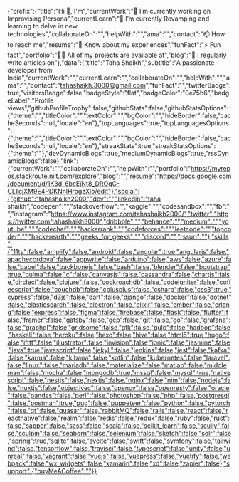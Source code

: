 {"prefix":{"title":"Hi 👋, I'm","currentWork":"🔭 I’m currently working on  Improvising Persona","currentLearn":"🌱 I’m currently  Revamping and learning to delve in new technologies","collaborateOn":"","helpWith":"","ama":"","contact":"📫 How to reach me","resume":"📄 Know about my experiences","funFact":"⚡ Fun fact","portfolio":"👨‍💻 All of my projects are available at","blog":"📝 I regularly write articles on"},"data":{"title":"Taha Shaikh","subtitle":"A passionate developer from India","currentWork":"","currentLearn":"","collaborateOn":"","helpWith":"","ama":"","contact":"tahashaikh.3000@gmail.com","funFact":"","twitterBadge":true,"visitorsBadge":false,"badgeStyle":"flat","badgeColor":"0e75b6","badgeLabel":"Profile views","githubProfileTrophy":false,"githubStats":false,"githubStatsOptions":{"theme":"","titleColor":"","textColor":"","bgColor":"","hideBorder":false,"cacheSeconds":null,"locale":"en"},"topLanguages":true,"topLanguagesOptions":{"theme":"","titleColor":"","textColor":"","bgColor":"","hideBorder":false,"cacheSeconds":null,"locale":"en"},"streakStats":true,"streakStatsOptions":{"theme":""},"devDynamicBlogs":true,"mediumDynamicBlogs":true,"rssDynamicBlogs":false},"link":{"currentWork":"","collaborateOn":"","helpWith":"","portfolio":"https://myrepos.stackroute.niit.com/explore","blog":"","resume":"https://docs.google.com/document/d/1K3d-6bcEjNt8_DROqC-CLTcjXM9E4PDKNnlHrogzXlo/edit"},"social":{"github":"tahashaikh2000","dev":"","linkedin":"taha shaikh","codepen":"","stackoverflow":"","kaggle":"","codesandbox":"","fb":"","instagram":"https://www.instagram.com/tahashaikh2000/","twitter":"https://twitter.com/tahashaikh3000","dribbble":"","behance":"","medium":"","youtube":"","codechef":"","hackerrank":"","codeforces":"","leetcode":"","topcoder":"","hackerearth":"","geeks_for_geeks":"","discord":"","rssurl":""},"skills":{"11ty":false,"amplify":false,"android":false,"angular":true,"angularjs":false,"apachecordova":false,"appwrite":false,"arduino":false,"aws":false,"azure":false,"babel":false,"backbonejs":false,"bash":false,"blender":false,"bootstrap":true,"bulma":false,"c":false,"canvasjs":false,"cassandra":false,"chartjs":false,"circleci":false,"clojure":false,"cockroachdb":false,"codeigniter":false,"coffeescript":false,"couchdb":false,"cplusplus":false,"csharp":false,"css3":true,"cypress":false,"d3js":false,"dart":false,"django":false,"docker":false,"dotnet":false,"elasticsearch":false,"electron":false,"elixir":false,"ember":false,"erlang":false,"express":false,"figma":false,"firebase":false,"flask":false,"flutter":false,"framer":false,"gatsby":false,"gcp":false,"git":false,"go":false,"grafana":false,"graphql":false,"gridsome":false,"gtk":false,"gulp":false,"hadoop":false,"haskell":false,"heroku":false,"hexo":false,"hive":false,"html5":true,"hugo":false,"ifttt":false,"illustrator":false,"invision":false,"ionic":false,"jasmine":false,"java":true,"javascript":false,"jekyll":false,"jenkins":false,"jest":false,"kafka":false,"karma":false,"kibana":false,"kotlin":false,"kubernetes":false,"laravel":false,"linux":false,"mariadb":false,"materialize":false,"matlab":false,"middleman":false,"mocha":false,"mongodb":true,"mssql":false,"mysql":true,"nativescript":false,"nestjs":false,"nextjs":false,"nginx":false,"nim":false,"nodejs":false,"nuxtjs":false,"objectivec":false,"opencv":false,"openresty":false,"oracle":false,"pandas":false,"perl":false,"photoshop":false,"php":false,"postgresql":false,"postman":true,"pug":false,"puppeteer":false,"python":false,"pytorch":false,"qt":false,"quasar":false,"rabbitMQ":false,"rails":false,"react":false,"reactnative":false,"realm":false,"redis":false,"redux":false,"ruby":false,"rust":false,"sapper":false,"sass":false,"scala":false,"scikit_learn":false,"scully":false,"sculpin":false,"seaborn":false,"selenium":false,"sketch":false,"solr":false,"spring":true,"sqlite":false,"svelte":false,"swift":false,"symfony":false,"tailwind":false,"tensorflow":false,"travisci":false,"typescript":false,"unity":false,"unreal":false,"vagrant":false,"vuejs":false,"vuepress":false,"vuetify":false,"webpack":false,"wx_widgets":false,"xamarin":false,"xd":false,"zapier":false},"support":{"buyMeACoffee":""}}
